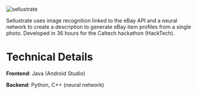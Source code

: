 ![sellustrate](https://github.com/jakebildy/sellustrate/blob/master/sellustrate_logo.png?raw=true)

Sellustrate uses image recognition linked to the eBay API and a neural network to create a description to generate eBay item profiles from a single photo. Developed in 36 hours for the Caltech hackathon (HackTech).


# Technical Details
 **Frontend**: Java (Android Studio)

 **Backend**: Python, C++ (neural network)
 

